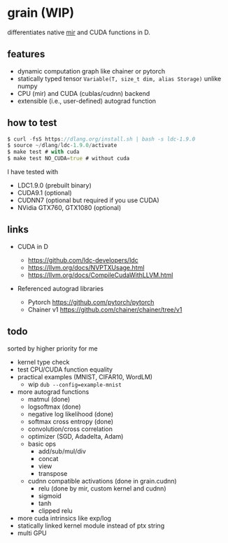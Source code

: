 # grain (WIP)

differentiates native [mir](https://github.com/libmir/mir-algorithm) and CUDA functions in D.

## features

- dynamic computation graph like chainer or pytorch
- statically typed tensor `Variable(T, size_t dim, alias Storage)` unlike numpy
- CPU (mir) and CUDA (cublas/cudnn) backend
- extensible (i.e., user-defined) autograd function

## how to test

```d
$ curl -fsS https://dlang.org/install.sh | bash -s ldc-1.9.0
$ source ~/dlang/ldc-1.9.0/activate
$ make test # with cuda
$ make test NO_CUDA=true # without cuda
```

I have tested with

- LDC1.9.0 (prebuilt binary)
- CUDA9.1 (optional)
- CUDNN7 (optional but required if you use CUDA)
- NVidia GTX760, GTX1080 (optional)

## links

- CUDA in D
  - https://github.com/ldc-developers/ldc
  - https://llvm.org/docs/NVPTXUsage.html
  - https://llvm.org/docs/CompileCudaWithLLVM.html

- Referenced autograd libraries
  - Pytorch https://github.com/pytorch/pytorch
  - Chainer v1 https://github.com/chainer/chainer/tree/v1


## todo

sorted by higher priority for me

- kernel type check
- test CPU/CUDA function equality
- practical examples (MNIST, CIFAR10, WordLM)
  - wip `dub --config=example-mnist`
- more autograd functions
  - matmul (done)
  - logsoftmax (done)
  - negative log likelihood (done)
  - softmax cross entropy (done)
  - convolution/cross correlation
  - optimizer (SGD, Adadelta, Adam)
  - basic ops
    - add/sub/mul/div
    - concat
    - view
    - transpose
  - cudnn compatible activations (done in grain.cudnn)
    - relu (done by mir, custom kernel and cudnn)
    - sigmoid
    - tanh
    - clipped relu
- more cuda intrinsics like exp/log
- statically linked kernel module instead of ptx string
- multi GPU

